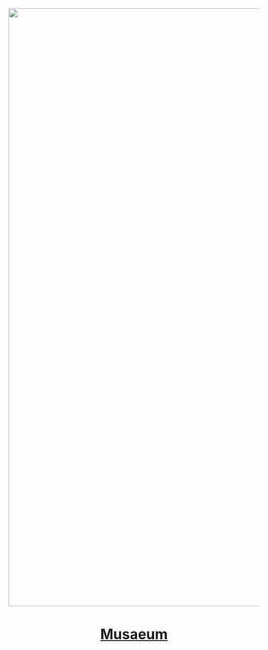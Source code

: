 <img src='https://github.com/felipeboffnunes/felipeboffnunes/blob/main/pyrrhic.gif' width=1200/>
 <div align=center>
  
 # [Musaeum](https://www.musaeum.university)
  
</div>
